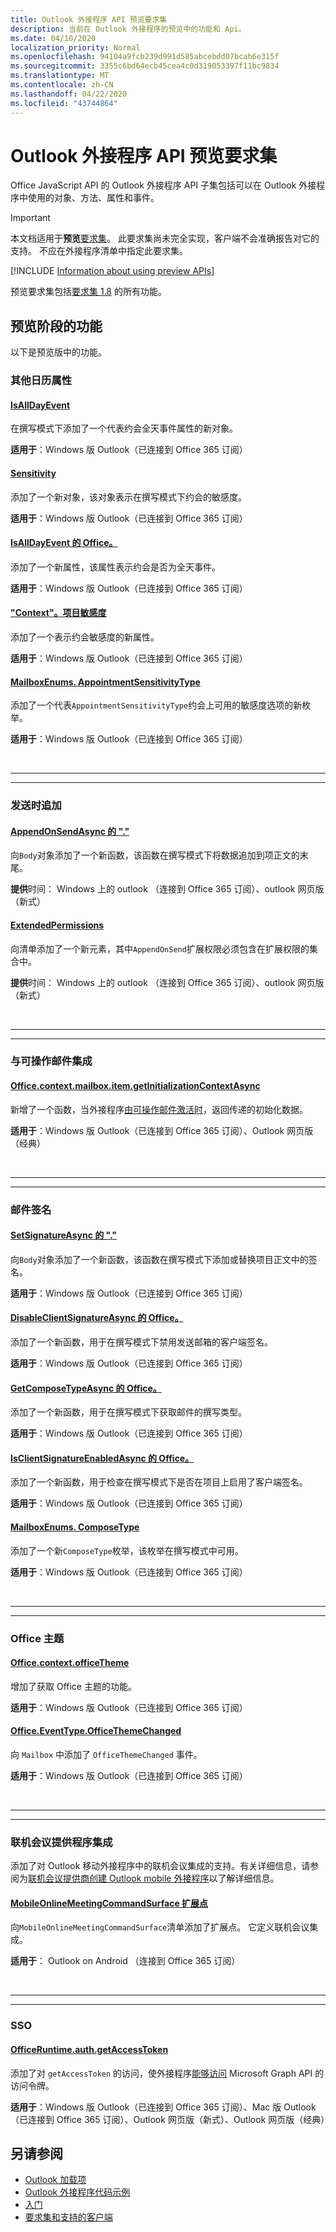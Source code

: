 ```yaml
---
title: Outlook 外接程序 API 预览要求集
description: 当前在 Outlook 外接程序的预览中的功能和 Api。
ms.date: 04/10/2020
localization_priority: Normal
ms.openlocfilehash: 94104a9fcb239d991d585abcebdd07bcab6e315f
ms.sourcegitcommit: 3355c6bd64ecb45cea4c0d319053397f11bc9834
ms.translationtype: MT
ms.contentlocale: zh-CN
ms.lasthandoff: 04/22/2020
ms.locfileid: "43744864"
---
```

# <a name="outlook-add-in-api-preview-requirement-set"></a>Outlook 外接程序 API 预览要求集

Office JavaScript API 的 Outlook 外接程序 API 子集包括可以在 Outlook 外接程序中使用的对象、方法、属性和事件。

> [!IMPORTANT]
> 本文档适用于**预览**[要求集](../../requirement-sets/outlook-api-requirement-sets.md)。 此要求集尚未完全实现，客户端不会准确报告对它的支持。 不应在外接程序清单中指定此要求集。

[!INCLUDE [Information about using preview APIs](../../../includes/using-preview-apis-host.md)]

预览要求集包括[要求集 1.8](../requirement-set-1.8/outlook-requirement-set-1.8.md) 的所有功能。

## <a name="features-in-preview"></a>预览阶段的功能

以下是预览版中的功能。

### <a name="additional-calendar-properties"></a>其他日历属性

#### <a name="isalldayevent"></a>[IsAllDayEvent](/javascript/api/outlook/office.isalldayevent?view=outlook-js-preview)

在撰写模式下添加了一个代表约会全天事件属性的新对象。

**适用于**：Windows 版 Outlook（已连接到 Office 365 订阅）

#### <a name="sensitivity"></a>[Sensitivity](/javascript/api/outlook/office.sensitivity?view=outlook-js-preview)

添加了一个新对象，该对象表示在撰写模式下约会的敏感度。

**适用于**：Windows 版 Outlook（已连接到 Office 365 订阅）

#### <a name="officecontextmailboxitemisalldayevent"></a>[IsAllDayEvent 的 Office。](office.context.mailbox.item.md#properties)

添加了一个新属性，该属性表示约会是否为全天事件。

**适用于**：Windows 版 Outlook（已连接到 Office 365 订阅）

#### <a name="officecontextmailboxitemsensitivity"></a>["Context"。项目敏感度](office.context.mailbox.item.md#properties)

添加了一个表示约会敏感度的新属性。

**适用于**：Windows 版 Outlook（已连接到 Office 365 订阅）

#### <a name="officemailboxenumsappointmentsensitivitytype"></a>[MailboxEnums. AppointmentSensitivityType](/javascript/api/outlook/office.mailboxenums.appointmentsensitivitytype?view=outlook-js-preview)

添加了一个代表`AppointmentSensitivityType`约会上可用的敏感度选项的新枚举。

**适用于**：Windows 版 Outlook（已连接到 Office 365 订阅）

<br>

---

---

### <a name="append-on-send"></a>发送时追加

#### <a name="officecontextmailboxitembodyappendonsendasync"></a>[AppendOnSendAsync 的 "."](/javascript/api/outlook/office.body?view=outlook-js-preview#appendonsendasync-data--options--callback-)

向`Body`对象添加了一个新函数，该函数在撰写模式下将数据追加到项正文的末尾。

**提供**时间： Windows 上的 outlook （连接到 Office 365 订阅）、outlook 网页版（新式）

#### <a name="extendedpermissions"></a>[ExtendedPermissions](../../manifest/extendedpermissions.md)

向清单添加了一个新元素，其中`AppendOnSend`扩展权限必须包含在扩展权限的集合中。

**提供**时间： Windows 上的 outlook （连接到 Office 365 订阅）、outlook 网页版（新式）

<br>

---

---

### <a name="integration-with-actionable-messages"></a>与可操作邮件集成

#### <a name="officecontextmailboxitemgetinitializationcontextasync"></a>[Office.context.mailbox.item.getInitializationContextAsync](office.context.mailbox.item.md#methods)

新增了一个函数，当外接程序[由可操作邮件激活时](/outlook/actionable-messages/invoke-add-in-from-actionable-message)，返回传递的初始化数据。

**适用于**：Windows 版 Outlook（已连接到 Office 365 订阅）、Outlook 网页版（经典）

<br>

---

---

### <a name="mail-signature"></a>邮件签名

#### <a name="officecontextmailboxitembodysetsignatureasync"></a>[SetSignatureAsync 的 "."](/javascript/api/outlook/office.body?view=outlook-js-preview#setsignatureasync-data--options--callback-)

向`Body`对象添加了一个新函数，该函数在撰写模式下添加或替换项目正文中的签名。

**适用于**：Windows 版 Outlook（已连接到 Office 365 订阅）

#### <a name="officecontextmailboxitemdisableclientsignatureasync"></a>[DisableClientSignatureAsync 的 Office。](office.context.mailbox.item.md#methods)

添加了一个新函数，用于在撰写模式下禁用发送邮箱的客户端签名。

**适用于**：Windows 版 Outlook（已连接到 Office 365 订阅）

#### <a name="officecontextmailboxitemgetcomposetypeasync"></a>[GetComposeTypeAsync 的 Office。](/javascript/api/outlook/office.messagecompose?view=outlook-js-preview#getcomposetypeasync-options--callback-)

添加了一个新函数，用于在撰写模式下获取邮件的撰写类型。

**适用于**：Windows 版 Outlook（已连接到 Office 365 订阅）

#### <a name="officecontextmailboxitemisclientsignatureenabledasync"></a>[IsClientSignatureEnabledAsync 的 Office。](office.context.mailbox.item.md#methods)

添加了一个新函数，用于检查在撰写模式下是否在项目上启用了客户端签名。

**适用于**：Windows 版 Outlook（已连接到 Office 365 订阅）

#### <a name="officemailboxenumscomposetype"></a>[MailboxEnums. ComposeType](/javascript/api/outlook/office.mailboxenums.composetype?view=outlook-js-preview)

添加了一个新`ComposeType`枚举，该枚举在撰写模式中可用。

**适用于**：Windows 版 Outlook（已连接到 Office 365 订阅）

<br>

---

---

### <a name="office-theme"></a>Office 主题

#### <a name="officecontextofficetheme"></a>[Office.context.officeTheme](/javascript/api/office/office.context#officetheme)

增加了获取 Office 主题的功能。

**适用于**：Windows 版 Outlook（已连接到 Office 365 订阅）

#### <a name="officeeventtypeofficethemechanged"></a>[Office.EventType.OfficeThemeChanged](/javascript/api/office/office.eventtype)

向 `Mailbox` 中添加了 `OfficeThemeChanged` 事件。

**适用于**：Windows 版 Outlook（已连接到 Office 365 订阅）

<br>

---

---

### <a name="online-meeting-provider-integration"></a>联机会议提供程序集成

添加了对 Outlook 移动外接程序中的联机会议集成的支持。有关详细信息，请参阅为[联机会议提供商创建 Outlook mobile 外接程序](../../../outlook/online-meeting.md)以了解详细信息。

#### <a name="mobileonlinemeetingcommandsurface-extension-point"></a>[MobileOnlineMeetingCommandSurface 扩展点](../../manifest/extensionpoint.md#mobileonlinemeetingcommandsurface-preview)

向`MobileOnlineMeetingCommandSurface`清单添加了扩展点。 它定义联机会议集成。

**适用于**： Outlook on Android （连接到 Office 365 订阅）

<br>

---

---

### <a name="sso"></a>SSO

#### <a name="officeruntimeauthgetaccesstoken"></a>[OfficeRuntime.auth.getAccessToken](../../../develop/sso-in-office-add-ins.md#sso-api-reference)

添加了对 `getAccessToken` 的访问，使外接程序[能够访问](../../../outlook/authenticate-a-user-with-an-sso-token.md) Microsoft Graph API 的访问令牌。

**适用于**：Windows 版 Outlook（已连接到 Office 365 订阅）、Mac 版 Outlook（已连接到 Office 365 订阅）、Outlook 网页版（新式）、Outlook 网页版（经典）

## <a name="see-also"></a>另请参阅

- [Outlook 加载项](../../../outlook/outlook-add-ins-overview.md)
- [Outlook 外接程序代码示例](https://developer.microsoft.com/outlook/gallery/?filterBy=Outlook,Samples,Add-ins)
- [入门](../../../quickstarts/outlook-quickstart.md)
- [要求集和支持的客户端](../../requirement-sets/outlook-api-requirement-sets.md)
